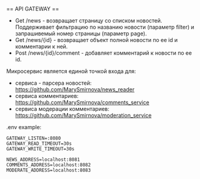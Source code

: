== API GATEWAY ==

- Get /news - возвращает страницу со списком новостей. Поддерживает фильтрацию по названию новости (параметр filter) и запрашивемый номер страницы (параметр page).
- Get /news/{id} - возвращает объект полной новости по ее id и комментарии к ней.
- Post /news/{id}/comment - добавляет комментарий к новости по ее id.

Микросервис является единой точкой входа для:
- сервиса - парсера новостей: https://github.com/MarySmirnova/news_reader
- сервиса комментариев: https://github.com/MarySmirnova/comments_service
- сервиса модерации комментариев: https://github.com/MarySmirnova/moderation_service

.env example:

    GATEWAY_LISTEN=:8080
	GATEWAY_READ_TIMEOUT=30s
	GATEWAY_WRITE_TIMEOUT=30s

    NEWS_ADDRESS=localhost:8081
	COMMENTS_ADDRESS=localhost:8082
	MODERATE_ADDRESS=localhost:8083